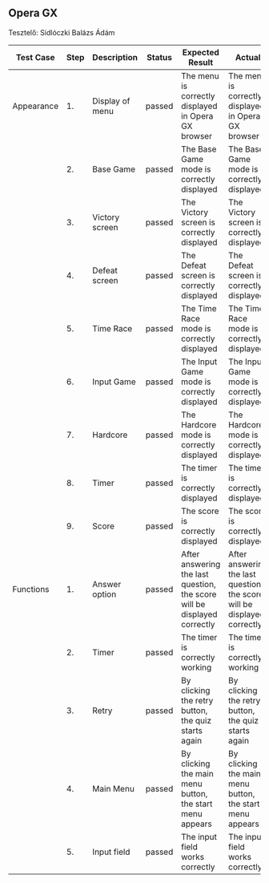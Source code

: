 ## Opera GX

Tesztelő: Sidlóczki Balázs Ádám

| Test Case | Step | Description | Status | Expected Result | Actual |
|------------| ----- | ------ | ------- | ------------- | ------ |
| Appearance | 1.    | Display of menu | passed | The menu is correctly displayed in Opera GX browser |  The menu is correctly displayed in Opera GX browser|
| | 2.| Base Game | passed | The Base Game mode is correctly displayed | The Base Game mode is correctly displayed|
| | 3.| Victory screen | passed | The Victory screen is correctly displayed | The Victory screen is correctly displayed|
| | 4.| Defeat screen | passed | The Defeat screen is correctly displayed | The Defeat screen is correctly displayed|
| | 5.| Time Race | passed | The Time Race mode is correctly displayed | The Time Race mode is correctly displayed|
| | 6.| Input Game | passed | The Input Game mode is correctly displayed | The Input Game mode is correctly displayed|
| | 7.| Hardcore | passed | The Hardcore mode is correctly displayed | The Hardcore mode is correctly displayed|
| | 8.| Timer | passed | The timer is correctly displayed | The timer is correctly displayed|
| | 9.| Score | passed | The score is correctly displayed | The score is correctly displayed|
| Functions | 1.| Answer option | passed | After answering the last question, the score will be displayed correctly | After answering the last question, the score will be displayed correctly|
| | 2.| Timer | passed | The timer is correctly working | The timer is correctly working|
| | 3.| Retry | passed | By clicking the retry button, the quiz starts again | By clicking the retry button, the quiz starts again|
| | 4.| Main Menu | passed | By clicking the main menu button, the start menu appears | By clicking the main menu button, the start menu appears|
| | 5.| Input field | passed | The input field works correctly | The input field works correctly|

